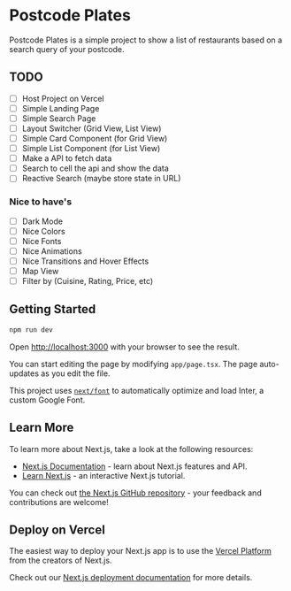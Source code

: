 # Postcode Plates

Postcode Plates is a simple project to show a list of restaurants based on a search query of your postcode.

## TODO

- [ ] Host Project on Vercel
- [ ] Simple Landing Page
- [ ] Simple Search Page
- [ ] Layout Switcher (Grid View, List View)
- [ ] Simple Card Component (for Grid View)
- [ ] Simple List Component (for List View)
- [ ] Make a API to fetch data
- [ ] Search to cell the api and show the data
- [ ] Reactive Search (maybe store state in URL)

### Nice to have's

- [ ] Dark Mode
- [ ] Nice Colors
- [ ] Nice Fonts
- [ ] Nice Animations
- [ ] Nice Transitions and Hover Effects
- [ ] Map View
- [ ] Filter by (Cuisine, Rating, Price, etc)

## Getting Started

```bash
npm run dev
```

Open [http://localhost:3000](http://localhost:3000) with your browser to see the result.

You can start editing the page by modifying `app/page.tsx`. The page auto-updates as you edit the file.

This project uses [`next/font`](https://nextjs.org/docs/basic-features/font-optimization) to automatically optimize and load Inter, a custom Google Font.

## Learn More

To learn more about Next.js, take a look at the following resources:

- [Next.js Documentation](https://nextjs.org/docs) - learn about Next.js features and API.
- [Learn Next.js](https://nextjs.org/learn) - an interactive Next.js tutorial.

You can check out [the Next.js GitHub repository](https://github.com/vercel/next.js/) - your feedback and contributions are welcome!

## Deploy on Vercel

The easiest way to deploy your Next.js app is to use the [Vercel Platform](https://vercel.com/new?utm_medium=default-template&filter=next.js&utm_source=create-next-app&utm_campaign=create-next-app-readme) from the creators of Next.js.

Check out our [Next.js deployment documentation](https://nextjs.org/docs/deployment) for more details.
